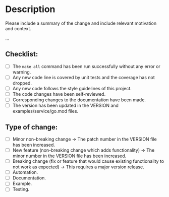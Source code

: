 # Description

Please include a summary of the change and include relevant motivation and context.

...


## Checklist:

- [ ] The `make all` command has been run successfully without any error or warning.
- [ ] Any new code line is covered by unit tests and the coverage has not dropped.
- [ ] Any new code follows the style guidelines of this project.
- [ ] The code changes have been self-reviewed.
- [ ] Corresponding changes to the documentation have been made.
- [ ] The version has been updated in the VERSION and examples/service/go.mod files.

## Type of change:

- [ ] Minor non-breaking change → The patch number in the VERSION file has been increased.
- [ ] New feature (non-breaking change which adds functionality) → The minor number in the VERSION file has been increased.
- [ ] Breaking change (fix or feature that would cause existing functionality to not work as expected) → This requires a major version release.
- [ ] Automation.
- [ ] Documentation.
- [ ] Example.
- [ ] Testing.
